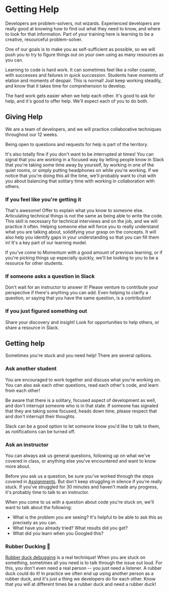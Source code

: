 # Getting Help

Developers are problem-solvers, not wizards. Experienced developers are really good at knowing how to find out what they need to know, and where to look for that information. Part of your training here is learning to be a creative, resourceful problem-solver.

One of our goals is to make you as self-sufficient as possible, so we will push you to try to figure things out on your own using as many resources as you can.

Learning to code is hard work. It can sometimes feel like a roller coaster, with successes and failures in quick succession. Students have moments of elation and moments of despair. This is normal! Just keep working steadily, and know that it takes time for comprehension to develop.

The hard work gets easier when we help each other. It's good to ask for help, and it's good to offer help. We'll expect each of you to do both.

## Giving Help

We are a team of developers, and we will practice collaborative techniques throughout our 12 weeks.

Being open to questions and requests for help is part of the territory.

It's also totally fine if you don't want to be interrupted at times! You can signal that you are working in a focused way by letting people know in Slack that you're taking some time away by yourself, by working in one of the quiet rooms, or simply putting headphones on while you're working. If we notice that you're doing this all the time, we'll probably want to chat with you about balancing that solitary time with working in collaboration with others.

### If you feel like you're getting it

That's awesome! Offer to explain what you know to someone else. Articulating technical things is not the same as being able to write the code. This skill is necessary for technical interviews and on the job, and we will practice it often. Helping someone else will force you to really understand what you are talking about, solidifying your grasp on the concepts. It will also help you identify gaps in your understanding so that you can fill them in! It's a key part of our learning model.

If you've come to Momentum with a good amount of previous learning, or if you're picking things up especially quickly, we'll be looking to you to be a resource for other students.

### If someone asks a question in Slack

Don't wait for an instructor to answer it! Please venture to contribute your perspective if there's anything you can add. Even helping to clarify a question, or saying that you have the same question, is a contribution!

### If you just figured something out

Share your discovery and insight! Look for opportunities to help others, or share a resource in Slack.

## Getting help

Sometimes you're stuck and you need help! There are several options.

### Ask another student

You are encouraged to work together and discuss what you're working on. You can also ask each other questions, read each other's code, and learn from each other!

Be aware that there is a solitary, focused aspect of development as well, and don't interrupt someone who is in that state. If someone has signaled that they are taking some focused, heads down time, please respect that and don't interrupt their thoughts.

Slack can be a good option to let someone know you'd like to talk to them, as notifications can be turned off.

### Ask an instructor

You can always ask us general questions, following up on what we've covered in class, or anything else you've encountered and want to know more about.

Before you ask us a question, be sure you've worked through the steps covered in [Assignments](assignments.md). But don't keep struggling in silence if you're really stuck. If you've struggled for 30 minutes and haven't made any progress, it's probably time to talk to an instructor.

 When you come to us with a question about code you're stuck on, we'll want to talk about the following:
- What is the problem you are seeing? It's helpful to be able to ask this as precisely as you can.
- What have you already tried? What results did you get?
- What did you learn when you Googled this?

### Rubber Ducking 🐥

[Rubber duck debugging](https://en.wikipedia.org/wiki/Rubber_duck_debugging) is a real technique! When you are stuck on something, sometimes all you need is to talk through the issue out loud. For this, you don't even need a real person -- you just need a listener. A rubber duck could do it! In practice we often end up using another person as a rubber duck, and it's just a thing we developers do for each other. Know that you will at different times be a rubber duck and need a rubber duck!